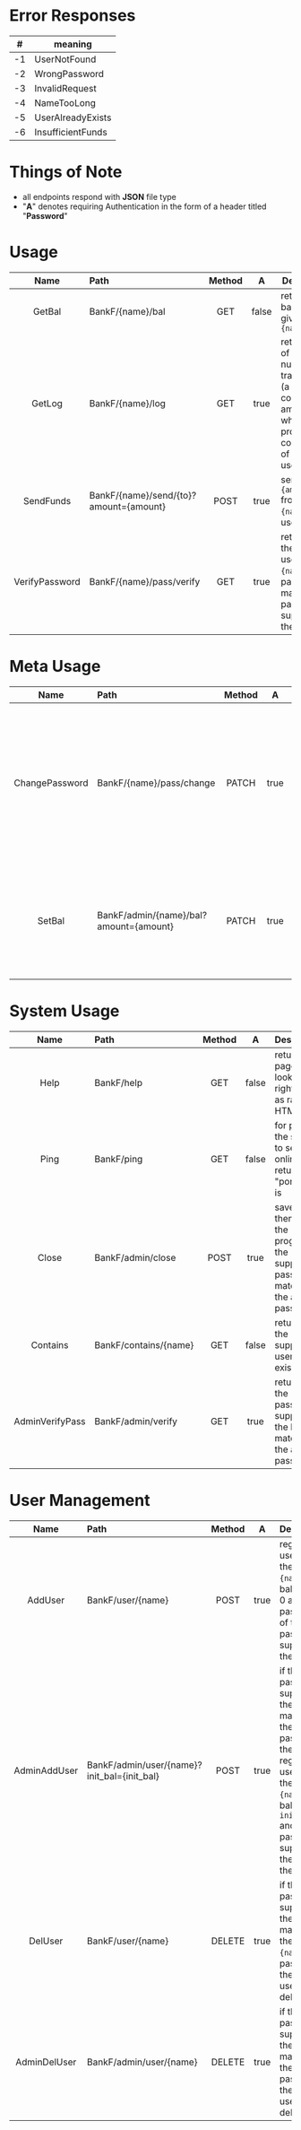 # Error Responses

| #   | meaning           |
| --- | ----------------- |
| -1  | UserNotFound      |
| -2  | WrongPassword     |
| -3  | InvalidRequest    |
| -4  | NameTooLong       |
| -5  | UserAlreadyExists |
| -6  | InsufficientFunds |

# Things of Note
* all endpoints respond with **JSON** file type
* "**A**" denotes requiring Authentication in the form of a header titled "**Password**"

# Usage
|      Name      | Path                                   | Method |   A   | Description                                                                                                                     |
| :------------: | :------------------------------------- | :----: | :---: | ------------------------------------------------------------------------------------------------------------------------------- |
|     GetBal     | BankF/{name}/bal                       |  GET   | false | returns the balance of a given user `{name}`                                                                                    |
|     GetLog     | BankF/{name}/log                       |  GET   | true  | returns a list of last `n` number of transactions (a configurable amount when the program is compiled) of a given user `{name}` |
|   SendFunds    | BankF/{name}/send/{to}?amount={amount} |  POST  | true  | sends `{amount}` from user `{name}` to user `{to}`                                                                              |
| VerifyPassword | BankF/{name}/pass/verify               |  GET   | true  | returns `1` if the supplied user `{name}`'s password matches the password supplied in the header                                |

# Meta Usage
|      Name      | Path                                   | Method |   A   | Description                                                                                                                              |
| :------------: | :------------------------------------- | :----: | :---: | ---------------------------------------------------------------------------------------------------------------------------------------- |
| ChangePassword | BankF/{name}/pass/change               | PATCH  | true  | if the password supplied in the header matches the user `{name}`'s password, the user's password is changed to the one given in the body |
|     SetBal     | BankF/admin/{name}/bal?amount={amount} | PATCH  | true  | sets the balance of a give user `{name}` if the supplied password matches the admin password                                             |

# System Usage
|      Name       | Path                  | Method |   A   | Description                                                                           |
| :-------------: | :-------------------- | :----: | :---: | ------------------------------------------------------------------------------------- |
|      Help       | BankF/help            |  GET   | false | returns the page you're looking at right now as raw HTML                              |
|      Ping       | BankF/ping            |  GET   | false | for pinging the server to see if its online, returns "pong" if it is                  |
|      Close      | BankF/admin/close     |  POST  | true  | saves and then closes the program if the supplied password matches the admin password |
|    Contains     | BankF/contains/{name} |  GET   | false | returns `1` if the supplied user `{name}` exists                                      |
| AdminVerifyPass | BankF/admin/verify    |  GET   | true  | returns `1` if the password supplied in the header matches the admin password         |

# User Management
|     Name     | Path                                        | Method |   A   | Description                                                                                                                                                                                  |
| :----------: | :------------------------------------------ | :----: | :---: | -------------------------------------------------------------------------------------------------------------------------------------------------------------------------------------------- |
|   AddUser    | BankF/user/{name}                           |  POST  | true  | registers a user with the name `{name}`, balance of 0 and a password of the password supplied in the header                                                                                  |
| AdminAddUser | BankF/admin/user/{name}?init_bal={init_bal} |  POST  | true  | if the password supplied in the header matches the admin password, then it registers a user with the name `{name}`, balance of `init_bal` and a password supplied by the body of the request |
|   DelUser    | BankF/user/{name}                           | DELETE | true  | if the password supplied in the header matches the user `{name}`'s password, then the user is deleted                                                                                        |
| AdminDelUser | BankF/admin/user/{name}                     | DELETE | true  | if the password supplied in the header matches the admin password, then the user is deleted                                                                                                  |
